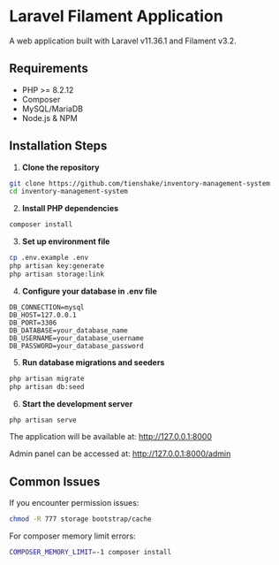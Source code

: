 # Laravel Filament Application

A web application built with Laravel v11.36.1 and Filament v3.2.

## Requirements
- PHP >= 8.2.12
- Composer
- MySQL/MariaDB
- Node.js & NPM

## Installation Steps

1. **Clone the repository**
```bash
git clone https://github.com/tienshake/inventory-management-system
cd inventory-management-system
```

2. **Install PHP dependencies**
```bash
composer install
```

3. **Set up environment file**
```bash
cp .env.example .env
php artisan key:generate
php artisan storage:link
```

4. **Configure your database in .env file**
```
DB_CONNECTION=mysql
DB_HOST=127.0.0.1
DB_PORT=3306
DB_DATABASE=your_database_name
DB_USERNAME=your_database_username
DB_PASSWORD=your_database_password
```

5. **Run database migrations and seeders**
```bash
php artisan migrate
php artisan db:seed
```

6. **Start the development server**
```bash
php artisan serve
```

The application will be available at: http://127.0.0.1:8000

Admin panel can be accessed at: http://127.0.0.1:8000/admin
## Common Issues

If you encounter permission issues:
```bash
chmod -R 777 storage bootstrap/cache
```

For composer memory limit errors:
```bash
COMPOSER_MEMORY_LIMIT=-1 composer install
```
